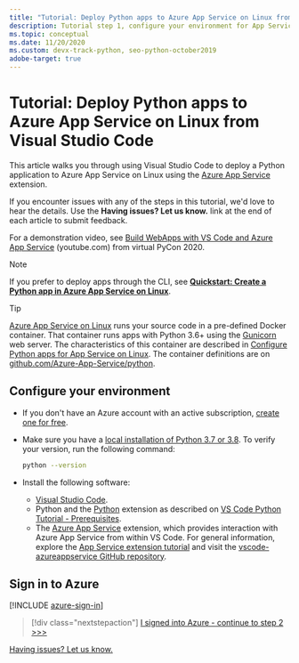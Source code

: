 ```yaml
---
title: "Tutorial: Deploy Python apps to Azure App Service on Linux from Visual Studio Code"
description: Tutorial step 1, configure your environment for App Service
ms.topic: conceptual
ms.date: 11/20/2020
ms.custom: devx-track-python, seo-python-october2019
adobe-target: true
---
```


# Tutorial: Deploy Python apps to Azure App Service on Linux from Visual Studio Code

This article walks you through using Visual Studio Code to deploy a Python application to Azure App Service on Linux using the [Azure App Service](https://marketplace.visualstudio.com/items?itemName=ms-azuretools.vscode-azureappservice) extension.

If you encounter issues with any of the steps in this tutorial, we'd love to hear the details. Use the **Having issues? Let us know.** link at the end of each article to submit feedback.

For a demonstration video, see <a href="https://www.youtube.com/watch?v=dNVvFttc-sA&feature=youtu.be&ocid=AID3006292" target="_blank">Build WebApps with VS Code and Azure App Service</a> (youtube.com) from virtual PyCon 2020.

> [!NOTE]
> If you prefer to deploy apps through the CLI, see **[Quickstart: Create a Python app in Azure App Service on Linux](/azure/app-service/quickstart-python)**.

> [!TIP]
> [Azure App Service on Linux](/azure/app-service/overview#app-service-on-linux) runs your source code in a pre-defined Docker container. That container runs apps with Python 3.6+ using the [Gunicorn](https://gunicorn.org) web server. The characteristics of this container are described in [Configure Python apps for App Service on Linux](/azure/app-service/configure-language-python). The container definitions are on [github.com/Azure-App-Service/python](https://github.com/Azure-App-Service/python/tree/master/).

## Configure your environment

- If you don't have an Azure account with an active subscription, [create one for free](https://azure.microsoft.com/free/?utm_source=campaign&utm_campaign=vscode-tutorial-appservice-extension&mktingSource=vscode-tutorial-appservice-extension).

- Make sure you have a [local installation of Python 3.7 or 3.8](https://python.org/downloads). To verify your version, run the following command:

    ```bash
    python --version
    ```

- Install the following software:
  - [Visual Studio Code](https://code.visualstudio.com/).
  - Python and the [Python](https://marketplace.visualstudio.com/items?itemName=ms-python.python) extension as described on [VS Code Python Tutorial - Prerequisites](https://code.visualstudio.com/docs/python/python-tutorial).
  - The [Azure App Service](https://marketplace.visualstudio.com/items?itemName=ms-azuretools.vscode-azureappservice) extension, which provides interaction with Azure App Service from within VS Code. For general information, explore the [App Service extension tutorial](https://code.visualstudio.com/tutorials/app-service-extension/getting-started) and visit the [vscode-azureappservice GitHub repository](https://github.com/Microsoft/vscode-azureappservice).

## Sign in to Azure

[!INCLUDE [azure-sign-in](includes/azure-sign-in.md)]

> [!div class="nextstepaction"]
> [I signed into Azure - continue to step 2 >>>](tutorial-deploy-app-service-on-linux-02.md)

[Having issues? Let us know.](https://aka.ms/FlaskVSCQuickstartHelp)
